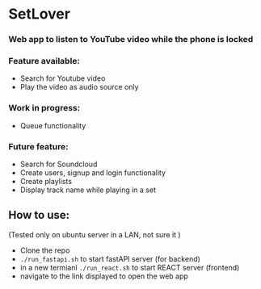 # SetLover

### Web app to listen to YouTube video while the phone is locked

### Feature available:
- Search for Youtube video
- Play the video as audio source only

### Work in progress:
- Queue functionality

### Future feature:
- Search for Soundcloud
- Create users, signup and login functionality 
- Create playlists
- Display track name while playing in a set

## How to use:
(Tested only on ubuntu server in a LAN, not sure it )
- Clone the repo
- `./run_fastapi.sh` to start fastAPI server (for backend)
- in a new termianl `./run_react.sh` to start REACT server (frontend)
- navigate to the link displayed to open the web app

